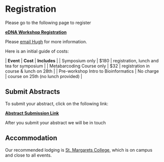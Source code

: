 # Registration

Please go to the following page to register

[**eDNA Workshop Registration**](https://events.humanitix.co.nz/environmental-dna-workshop)

Please [email Hugh](mailto:hugh.cross@otago.ac.nz) for more information.

Here is an initial guide of costs:

| **Event** | **Cost** | **Includes** |
| Symposium only | $180 | registration, lunch and tea for symposium |
| Metabarcoding Course only | $32 | registration in course & lunch on 28th |
| Pre-workshop Intro to Bioinformatics | No charge | course on 25th (no lunch provided) |

## Submit Abstracts

To submit your abstract, click on the following link:

[**Abstract Submission Link**](https://easychair.org/conferences/?conf=edna2019)

After you submit your abstract we will be in touch

## Accommodation

Our recommended lodging is [St. Margarets College](https://stmargarets.college/conference/accommodation/), which is on campus and close to all events.

